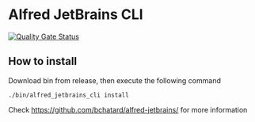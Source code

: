 # Alfred JetBrains CLI

[![Quality Gate Status](https://sonarcloud.io/api/project_badges/measure?project=bchatard_alfred-jetbrains-cli&metric=alert_status)](https://sonarcloud.io/summary/new_code?id=bchatard_alfred-jetbrains-cli)

## How to install

Download bin from release, then execute the following command
```shell
./bin/alfred_jetbrains_cli install
```

Check https://github.com/bchatard/alfred-jetbrains/ for more information

